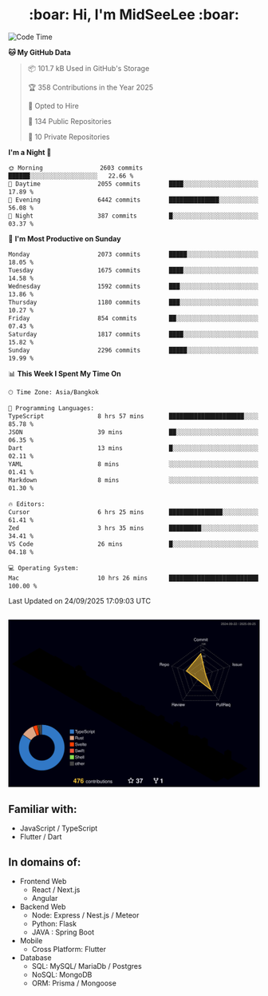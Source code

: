 <h1 align="center"> :boar: Hi, I'm MidSeeLee :boar:</h1>
 
<!--START_SECTION:waka-->
![Code Time](http://img.shields.io/badge/Code%20Time-3%2C437%20hrs%2010%20mins-blue)

**🐱 My GitHub Data** 

> 📦 101.7 kB Used in GitHub's Storage 
 > 
> 🏆 358 Contributions in the Year 2025
 > 
> 💼 Opted to Hire
 > 
> 📜 134 Public Repositories 
 > 
> 🔑 10 Private Repositories 
 > 
**I'm a Night 🦉** 

```text
🌞 Morning                2603 commits        ██████░░░░░░░░░░░░░░░░░░░   22.66 % 
🌆 Daytime                2055 commits        ████░░░░░░░░░░░░░░░░░░░░░   17.89 % 
🌃 Evening                6442 commits        ██████████████░░░░░░░░░░░   56.08 % 
🌙 Night                  387 commits         █░░░░░░░░░░░░░░░░░░░░░░░░   03.37 % 
```
📅 **I'm Most Productive on Sunday** 

```text
Monday                   2073 commits        █████░░░░░░░░░░░░░░░░░░░░   18.05 % 
Tuesday                  1675 commits        ████░░░░░░░░░░░░░░░░░░░░░   14.58 % 
Wednesday                1592 commits        ███░░░░░░░░░░░░░░░░░░░░░░   13.86 % 
Thursday                 1180 commits        ███░░░░░░░░░░░░░░░░░░░░░░   10.27 % 
Friday                   854 commits         ██░░░░░░░░░░░░░░░░░░░░░░░   07.43 % 
Saturday                 1817 commits        ████░░░░░░░░░░░░░░░░░░░░░   15.82 % 
Sunday                   2296 commits        █████░░░░░░░░░░░░░░░░░░░░   19.99 % 
```


📊 **This Week I Spent My Time On** 

```text
🕑︎ Time Zone: Asia/Bangkok

💬 Programming Languages: 
TypeScript               8 hrs 57 mins       █████████████████████░░░░   85.78 % 
JSON                     39 mins             ██░░░░░░░░░░░░░░░░░░░░░░░   06.35 % 
Dart                     13 mins             █░░░░░░░░░░░░░░░░░░░░░░░░   02.11 % 
YAML                     8 mins              ░░░░░░░░░░░░░░░░░░░░░░░░░   01.41 % 
Markdown                 8 mins              ░░░░░░░░░░░░░░░░░░░░░░░░░   01.30 % 

🔥 Editors: 
Cursor                   6 hrs 25 mins       ███████████████░░░░░░░░░░   61.41 % 
Zed                      3 hrs 35 mins       █████████░░░░░░░░░░░░░░░░   34.41 % 
VS Code                  26 mins             █░░░░░░░░░░░░░░░░░░░░░░░░   04.18 % 

💻 Operating System: 
Mac                      10 hrs 26 mins      █████████████████████████   100.00 % 
```


 Last Updated on 24/09/2025 17:09:03 UTC
<!--END_SECTION:waka-->

##

![](./profile-3d-contrib/profile-night-rainbow.svg)

## Familiar with:
- JavaScript / TypeScript
- Flutter / Dart

## In domains of:
- Frontend Web
  - React / Next.js
  - Angular
- Backend Web
  - Node: Express / Nest.js / Meteor
  - Python: Flask
  - JAVA : Spring Boot
- Mobile
  - Cross Platform: Flutter
- Database
  - SQL: MySQL/ MariaDb / Postgres
  - NoSQL: MongoDB
  - ORM: Prisma / Mongoose
